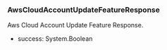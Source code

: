 ### AwsCloudAccountUpdateFeatureResponse
Aws Cloud Account Update Feature Response.

- success: System.Boolean
